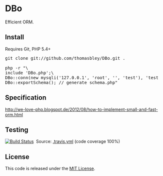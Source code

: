 DBo
===

Efficient ORM.

Install
-------
Requires Git, PHP 5.4+
<pre>
git clone git://github.com/thomasbley/DBo.git .

php -r "\
include 'DBo.php';\
DBo::conn(new mysqli('127.0.0.1', 'root', '', 'test'), 'test');\
DBo::exportSchema(); // generate schema.php"
</pre>

Specification
-------------
http://we-love-php.blogspot.de/2012/08/how-to-implement-small-and-fast-orm.html

Testing
-------
[![Build Status](https://travis-ci.org/thomasbley/DBo.png)](https://travis-ci.org/thomasbley/DBo)
&nbsp;Source: [.travis.yml](https://github.com/thomasbley/DBo/blob/master/.travis.yml) (code coverage 100%)

License
-------
This code is released under the <a href="/thomasbley/DBo/blob/master/LICENSE">MIT License</a>.